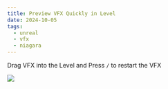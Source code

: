 ```yaml
---
title: Preview VFX Quickly in Level
date: 2024-10-05
tags:
  - unreal
  - vfx
  - niagara
---
```

Drag VFX into the Level and Press `/` to restart the VFX

![](attachments/preview_vfx.gif)